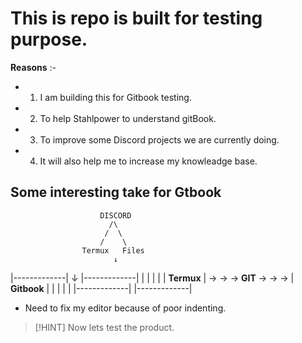 # This is repo is built for testing purpose.

**Reasons** :-

- 1. I am building this for Gitbook testing.
- 2. To help Stahlpower to understand gitBook.
- 3. To improve some Discord projects we are currently doing.
- 4. It will also help me to increase my knowleadge base.

## Some interesting take for Gtbook

                        DISCORD
                          /\
                         /  \
                        /    \
                    Termux   Files
                           ↓

|-------------| ↓ |-------------|
| | | |
| **Termux** | → → → **GIT** → → → | **Gitbook** |
| | | |
|-------------| |-------------|

- Need to fix my editor because of poor indenting.

> [!HINT]
> Now lets test the product.
